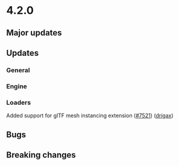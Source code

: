 # 4.2.0

## Major updates

## Updates

### General

### Engine

### Loaders
Added support for glTF mesh instancing extension ([#7521](https://github.com/BabylonJS/Babylon.js/issues/7521)) ([drigax](https://github.com/Drigax))

## Bugs

## Breaking changes
